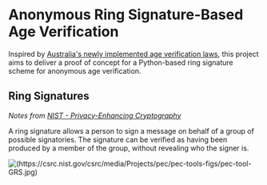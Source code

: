 # Anonymous Ring Signature-Based Age Verification
Inspired by [Australia's newly implemented age verification laws](https://www.aph.gov.au/Parliamentary_Business/Bills_Legislation/bd/bd2425/25bd39), this project aims to deliver a proof of concept for a Python-based ring signature scheme for anonymous age verification.


## Ring Signatures
*Notes from [NIST - Privacy-Enhancing Cryptography](https://csrc.nist.gov/projects/pec/pec-tools)*

A ring signature allows a person to sign a message on behalf of a group of possible signatories. The signature can be verified as having been produced by a member of the group, without revealing who the signer is.

![<img>(https://csrc.nist.gov/csrc/media/Projects/pec/pec-tools-figs/pec-tool-GRS.jpg)</img>](https://csrc.nist.gov/csrc/media/Projects/pec/pec-tools-figs/pec-tool-GRS.jpg)